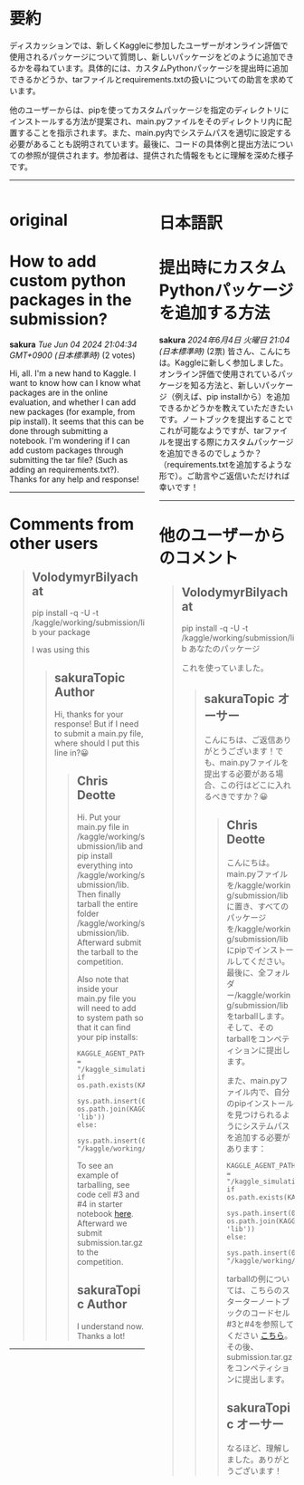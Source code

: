 # 要約 
ディスカッションでは、新しくKaggleに参加したユーザーがオンライン評価で使用されるパッケージについて質問し、新しいパッケージをどのように追加できるかを尋ねています。具体的には、カスタムPythonパッケージを提出時に追加できるかどうか、tarファイルとrequirements.txtの扱いについての助言を求めています。

他のユーザーからは、pipを使ってカスタムパッケージを指定のディレクトリにインストールする方法が提案され、main.pyファイルをそのディレクトリ内に配置することを指示されます。また、main.py内でシステムパスを適切に設定する必要があることも説明されています。最後に、コードの具体例と提出方法についての参照が提供されます。参加者は、提供された情報をもとに理解を深めた様子です。

---


<style>
.column-left{
  float: left;
  width: 47.5%;
  text-align: left;
}
.column-right{
  float: right;
  width: 47.5%;
  text-align: left;
}
.column-one{
  float: left;
  width: 100%;
  text-align: left;
}
</style>


<div class="column-left">

# original

# How to add custom python packages in the submission?

**sakura** *Tue Jun 04 2024 21:04:34 GMT+0900 (日本標準時)* (2 votes)

Hi, all. I'm a new hand to Kaggle. I want to know how can I know what packages are in the online evaluation, and whether I can add new packages (for example, from pip install). It seems that this can be done through submitting a notebook. I'm wondering if I can add custom packages through submitting the tar file? (Such as adding an requirements.txt?). Thanks for any help and response!



---

 # Comments from other users

> ## VolodymyrBilyachat
> 
> pip install -q -U -t /kaggle/working/submission/lib your package
> 
> I was using this
> 
> 
> 
> > ## sakuraTopic Author
> > 
> > Hi, thanks for your response! But if I need to submit a main.py file, where should I put this line in?😀
> > 
> > 
> > 
> > > ## Chris Deotte
> > > 
> > > Hi. Put your main.py file in /kaggle/working/submission/lib and pip install everything into /kaggle/working/submission/lib. Then finally tarball the entire folder /kaggle/working/submission/lib. Afterward submit the tarball to the competition.
> > > 
> > > Also note that inside your main.py file you will need to add to system path so that it can find your pip installs:
> > > 
> > > ```
> > > KAGGLE_AGENT_PATH = "/kaggle_simulations/agent/"
> > > if os.path.exists(KAGGLE_AGENT_PATH):
> > >     sys.path.insert(0, os.path.join(KAGGLE_AGENT_PATH, 'lib'))
> > > else:
> > >     sys.path.insert(0, "/kaggle/working/submission/lib")
> > > 
> > > ```
> > > 
> > > To see an example of tarballing, see code cell #3 and #4 in starter notebook [here](https://www.kaggle.com/code/ryanholbrook/llm-20-questions-starter-notebook). Afterward we submit submission.tar.gz to the competition.
> > > 
> > > 
> > > 
> > > ## sakuraTopic Author
> > > 
> > > I understand now. Thanks a lot!
> > > 
> > > 
> > > 


---



</div>
<div class="column-right">

# 日本語訳

# 提出時にカスタムPythonパッケージを追加する方法
**sakura** *2024年6月4日 火曜日 21:04 (日本標準時)* (2票)
皆さん、こんにちは。Kaggleに新しく参加しました。オンライン評価で使用されているパッケージを知る方法と、新しいパッケージ（例えば、pip installから）を追加できるかどうかを教えていただきたいです。ノートブックを提出することでこれが可能なようですが、tarファイルを提出する際にカスタムパッケージを追加できるのでしょうか？（requirements.txtを追加するような形で）。ご助言やご返信いただければ幸いです！

---
 # 他のユーザーからのコメント
> ## VolodymyrBilyachat
> 
> pip install -q -U -t /kaggle/working/submission/lib あなたのパッケージ
> 
> これを使っていました。
> 
> 
> > ## sakuraTopic オーサー
> > 
> > こんにちは、ご返信ありがとうございます！でも、main.pyファイルを提出する必要がある場合、この行はどこに入れるべきですか？😀
> > 
> > > ## Chris Deotte
> > > 
> > > こんにちは。main.pyファイルを/kaggle/working/submission/libに置き、すべてのパッケージを/kaggle/working/submission/libにpipでインストールしてください。最後に、全フォルダー/kaggle/working/submission/libをtarballします。そして、そのtarballをコンペティションに提出します。
> > > 
> > > また、main.pyファイル内で、自分のpipインストールを見つけられるようにシステムパスを追加する必要があります：
> > > 
> > > ```
> > > KAGGLE_AGENT_PATH = "/kaggle_simulations/agent/"
> > > if os.path.exists(KAGGLE_AGENT_PATH):
> > >     sys.path.insert(0, os.path.join(KAGGLE_AGENT_PATH, 'lib'))
> > > else:
> > >     sys.path.insert(0, "/kaggle/working/submission/lib")
> > > 
> > > ```
> > > 
> > > tarballの例については、こちらのスターターノートブックのコードセル#3と#4を参照してください [こちら](https://www.kaggle.com/code/ryanholbrook/llm-20-questions-starter-notebook)。その後、submission.tar.gzをコンペティションに提出します。
> > > 
> > > 
> > > 
> > > ## sakuraTopic オーサー
> > > 
> > > なるほど、理解しました。ありがとうございます！
> > > 
> > > 


</div>